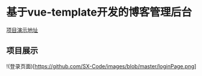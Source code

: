 # 基于vue-template开发的博客管理后台
[项目演示地址](http://112.124.29.86:8081/vue_blog)

## 项目展示
!(登录页面)[https://github.com/SX-Code/images/blob/master/loginPage.png]